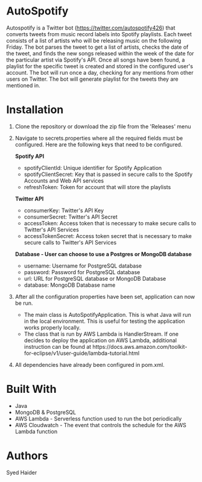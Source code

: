 # AutoSpotify
Autospotify is a Twitter bot (https://twitter.com/autospotify426) that converts tweets from music record labels into Spotify playlists. Each tweet consists of a list of artists who will be releasing music on the following Friday. The bot parses the tweet to get a list of artists, checks the date of the tweet, and finds the new songs released within the week of the date for the particular artist via Spotify's API. Once all songs have been found, a playlist for the specific tweet is created and stored in the configured user's account. The bot will run once a day, checking for any mentions from other users on Twitter. The bot will generate playlist for the tweets they are mentioned in.

# Installation
1) Clone the repository or download the zip file from the 'Releases' menu
2) Navigate to secrets.properties where all the required fields must be configured. Here are the following keys that need to be configured.

    **Spotify API**
    <ul>
      <li>spotifyClientId: Unique identifier for Spotify Application</li>
      <li>spotifyClientSecret: Key that is passed in secure calls to the Spotify Accounts and Web API services</li>
      <li>refreshToken: Token for account that will store the playlists</li>
    </ul>

    **Twitter API**
    <ul>
      <li>consumerKey: Twitter's API Key</li>
      <li>consumerSecret: Twitter's API Secret</li>
      <li>accessToken: Access token that is necessary to make secure calls to Twitter's API Services</li>
      <li>accessTokenSecret: Access token secret that is necessary to make secure calls to Twitter's API Services</li>
    </ul>

    **Database - User can choose to use a Postgres or MongoDB database**
    <ul>
      <li>username: Username for PostgreSQL database</li>
      <li>password: Password for PostgreSQL database</li>
      <li>url: URL for PostgreSQL database or MongoDB Database</li>
      <li>database: MongoDB Database name</li>
    </ul>

3) After all the configuration properties have been set, application can now be run.
    <ul>
      <li>The main class is AutoSpotifyApplication. This is what Java will run in the local environment. This is useful for testing the application works properly locally.</li>
      <li>The class that is run by AWS Lambda is HandlerStream. If one decides to deploy the application on AWS Lambda, additional instruction can be found at https://docs.aws.amazon.com/toolkit-for-eclipse/v1/user-guide/lambda-tutorial.html</li>
  </ul>
  
4) All dependencies have already been configured in pom.xml.

# Built With
<ul>
<li>Java</li>
<li>MongoDB & PostgreSQL</li>
<li>AWS Lambda - Serverless function used to run the bot periodically</li>
<li>AWS Cloudwatch - The event that controls the schedule for the AWS Lambda function</li>
</ul>

# Authors
Syed Haider
